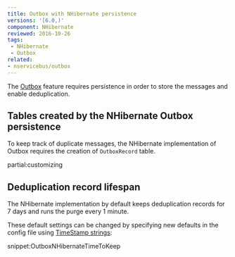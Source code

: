 ```yaml
---
title: Outbox with NHibernate persistence
versions: '[6.0,)'
component: NHibernate
reviewed: 2016-10-26
tags:
 - NHibernate
 - Outbox
related:
- nservicebus/outbox
---
```


The [Outbox](/nservicebus/outbox) feature requires persistence in order to store the messages and enable deduplication.


## Tables created by the NHibernate Outbox persistence

To keep track of duplicate messages, the NHibernate implementation of Outbox requires the creation of `OutboxRecord` table.

partial:customizing

## Deduplication record lifespan

The NHibernate implementation by default keeps deduplication records for 7 days and runs the purge every 1 minute.

These default settings can be changed by specifying new defaults in the config file using [TimeStamp strings](https://msdn.microsoft.com/en-us/library/ee372286.aspx):

snippet:OutboxNHibernateTimeToKeep
